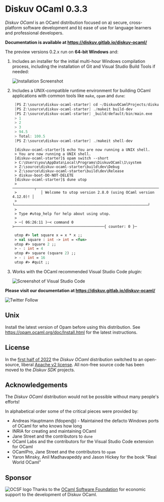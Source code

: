 # Diskuv OCaml 0.3.3

*Diskuv OCaml* is an OCaml distribution focused on a) secure, cross-platform software development and b) ease of use for language learners and professional developers.

**Documentation is available at https://diskuv.gitlab.io/diskuv-ocaml/**

The preview versions 0.2.x run on **64-bit Windows** and:

1. Includes an installer for the initial multi-hour Windows compilation process, including the installation of Git and Visual Studio Build Tools if needed:

   ![Installation Screenshot](https://diskuv.gitlab.io/diskuv-ocaml/_images/Intro-install-world.png)

2. Includes a UNIX-compatible runtime environment for building OCaml applications with common tools like `make`, `opam` and `dune`:

   ```kotlin
    [PS Z:\source\diskuv-ocaml-starter] cd ~/DiskuvOCamlProjects/diskuv-ocaml-starter
    [PS Z:\source\diskuv-ocaml-starter] ./makeit build-dev
    [PS Z:\source\diskuv-ocaml-starter] _build/default/bin/main.exe
    > 1
    > 2
    > 3
    > 94.5
    > Total: 100.5
    [PS Z:\source\diskuv-ocaml-starter] ./makeit shell-dev
   ```

   ```lasso
    [diskuv-ocaml-starter]$ echo You are now running a UNIX shell.
    > You are now running a UNIX shell.
    [diskuv-ocaml-starter]$ opam switch --short
    > C:\Users\you\AppData\Local\Programs\DiskuvOCaml\1\system
    > Z:\source\diskuv-ocaml-starter\build\dev\Debug
    > Z:\source\diskuv-ocaml-starter\build\dev\Release
    > diskuv-boot-DO-NOT-DELETE
    [diskuv-ocaml-starter]$ dune utop
    > ──────────┬─────────────────────────────────────────────────────────────┬──────────
    >           │ Welcome to utop version 2.8.0 (using OCaml version 4.12.0)! │
    >           └─────────────────────────────────────────────────────────────┘
    >
    > Type #utop_help for help about using utop.
    >
    > ─( 06:26:11 )─< command 0 >─────────────────────────────────────────{ counter: 0 }─
   ```

   ```ocaml
    utop #> let square x = x * x ;;
    > val square : int -> int = <fun>
    utop #> square 2 ;;
    > - : int = 4
    utop #> square (square 2) ;;
    > - : int = 16
    utop #> #quit ;;
   ```

3. Works with the OCaml recommended Visual Studio Code plugin:

   ![Screenshot of Visual Studio Code](contributors/doc/diskuv-ocaml-starter.vscode-screenshot.png)

**Please visit our documentation at https://diskuv.gitlab.io/diskuv-ocaml/**

![Twitter Follow](https://img.shields.io/twitter/follow/diskuv?style=social)

## Unix

Install the latest version of Opam before using this distribution. See
https://opam.ocaml.org/doc/Install.html for the latest instructions.

## License

In the [first half of 2022](contributors/doc/Planning/2022-01-A-OpenSourceDiskuvOCaml.rst)
the *Diskuv OCaml* distribution switched to an open-source, liberal
[Apache v2 license](./LICENSE.txt). All non-free source code has been moved to
the *Diskuv SDK* projects.

## Acknowledgements

The *Diskuv OCaml* distribution would not be possible without many people's efforts!

In alphabetical order some of the critical pieces were provided by:

* Andreas Hauptmann (fdopen@) - Maintained the defacto Windows ports of OCaml for who knows how long
* INRIA for creating and maintaining OCaml
* Jane Street and the contributors to `dune`
* OCaml Labs and the contributors for the Visual Studio Code extension for OCaml
* OCamlPro, Jane Street and the contributors to `opam`
* Yaron Minsky, Anil Madhavapeddy and Jason Hickey for the book "Real World OCaml"

## Sponsor

<a href="https://ocaml-sf.org">
<img align="left" alt="OCSF logo" src="https://ocaml-sf.org/assets/ocsf_logo.svg"/>
</a>
Thanks to the <a href="https://ocaml-sf.org">OCaml Software Foundation</a>
for economic support to the development of Diskuv OCaml.
